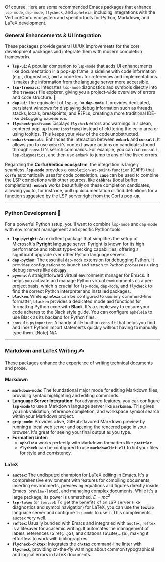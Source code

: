 Of course. Here are some recommended Emacs packages that enhance `lsp-mode`, `dap-mode`, `flycheck`, and `apheleia`, including integrations with the Vertico/Corfu ecosystem and specific tools for Python, Markdown, and LaTeX development.

### General Enhancements & UI Integration

These packages provide general UI/UX improvements for the core development packages and integrate them with modern completion frameworks.

* **`lsp-ui`**: A popular companion to `lsp-mode` that adds UI enhancements like documentation in a pop-up frame, a sideline with code information (e.g., diagnostics), and a code lens for references and implementations. It makes the information from the language server more accessible.
* **`lsp-treemacs`**: Integrates `lsp-mode` diagnostics and symbols directly into the **`treemacs`** file explorer, giving you a project-wide overview of errors and code structure. 🌲
* **`dap-ui`**: The equivalent of `lsp-ui` for **`dap-mode`**. It provides dedicated, persistent windows for displaying debug information such as threads, stacks, locals, breakpoints, and REPLs, creating a more traditional IDE-like debugging experience.
* **`flycheck-posframe`**: Displays **`flycheck`** errors and warnings in a clean, centered pop-up frame (`posframe`) instead of cluttering the echo area or using tooltips. This keeps your view of the code unobstructed.
* **`embark-consult`**: Enhances the interaction between **`embark`** and **`consult`**. It allows you to use `embark`'s context-aware actions on candidates found through `consult`'s search commands. For example, you can run `consult-lsp-diagnostics`, and then use `embark` to jump to any of the listed errors.

Regarding the **Corfu/Vertico ecosystem**, the integration is largely seamless. **`lsp-mode`** provides a `completion-at-point-function` (CAPF) that **`corfu`** automatically uses for code completion. **`cape`** can be used to combine the LSP completions with other sources, like **`dabbrev`** (local buffer completions). **`embark`** works beautifully on these completion candidates, allowing you to, for instance, pull up documentation or find definitions for a function suggested by the LSP server right from the Corfu pop-up.

---

### Python Development 🐍

For a powerful Python setup, you'll want to combine `lsp-mode` and `dap-mode` with environment management and specific Python tools.

* **`lsp-pyright`**: An excellent package that simplifies the setup of Microsoft's **Pyright** language server. Pyright is known for its high performance and robust type-checking capabilities, offering a significant upgrade over other Python language servers.
* **`dap-python`**: The essential `dap-mode` extension for debugging Python. It provides configurations to launch and attach to Python processes using debug servers like **`debugpy`**.
* **`pyvenv`**: A straightforward virtual environment manager for Emacs. It helps you activate and manage Python virtual environments on a per-project basis, which is crucial for `lsp-mode`, `dap-mode`, and `flycheck` to find the correct Python interpreter and installed packages.
* **`blacken`**: While **`apheleia`** can be configured to use any command-line formatter, `blacken` provides a dedicated mode and functions for formatting Python code with **Black**. It's a simple way to ensure your code adheres to the Black style guide. You can configure `apheleia` to use Black as its backend for Python files.
* `consult-pyimporter`: A handy utility built on `consult` that helps you find and insert Python import statements quickly without having to manually type them.
[Note] 
 N/A
---

### Markdown and LaTeX Writing ✍️

These packages enhance the experience of writing technical documents and prose.

#### Markdown

* **`markdown-mode`**: The foundational major mode for editing Markdown files, providing syntax highlighting and editing commands.
* **Language Server Integration**: For advanced features, you can configure **`lsp-mode`** to use a Markdown language server like **`marksman`**. This gives you link validation, reference completion, and workspace symbol search within your Markdown project.
* **`grip-mode`**: Provides a live, GitHub-flavored Markdown preview by running a local web server and opening the rendered page in your browser. It's great for seeing your final output as you type.
* **Formatter/Linter**:
    * **`apheleia`** works perfectly with Markdown formatters like **`prettier`**.
    * **`flycheck`** can be configured to use **`markdownlint-cli`** to lint your files for style and consistency.

#### LaTeX

* **`auctex`**: The undisputed champion for LaTeX editing in Emacs. It's a comprehensive environment with features for compiling documents, inserting environments, previewing equations and figures directly inside Emacs (`preview-latex`), and managing complex documents. While it's a large package, its power is unmatched. $E=mc^2$
* **`lsp-latex`** (or `texlab`): To get the benefits of an LSP server (like diagnostics and symbol navigation) for LaTeX, you can use the **`texlab`** language server and configure `lsp-mode` to use it. This complements `auctex` very well.
* **`reftex`**: Usually bundled with Emacs and integrated with `auctex`, `reftex` is a lifesaver for academic writing. It automates the management of labels, references ($\ref{...}$), and citations ($\cite{...}$), making it effortless to work with bibliographies.
* **`flycheck-chktex`**: Integrates the **`chktex`** command-line linter with **`flycheck`**, providing on-the-fly warnings about common typographical and logical errors in LaTeX documents.
